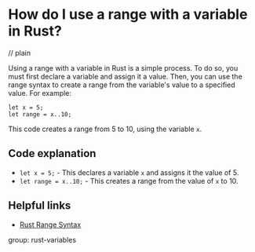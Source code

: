 # How do I use a range with a variable in Rust?
// plain

Using a range with a variable in Rust is a simple process. To do so, you must first declare a variable and assign it a value. Then, you can use the range syntax to create a range from the variable's value to a specified value. For example:

```
let x = 5;
let range = x..10;
```

This code creates a range from 5 to 10, using the variable `x`.

## Code explanation


- `let x = 5;` - This declares a variable `x` and assigns it the value of 5.
- `let range = x..10;` - This creates a range from the value of `x` to 10.

## Helpful links

- [Rust Range Syntax](https://doc.rust-lang.org/std/ops/struct.Range.html)

group: rust-variables